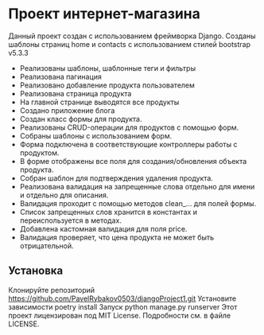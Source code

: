 # Проект интернет-магазина
Данный проект создан с использованием фреймворка Django.
Созданы шаблоны страниц home и contacts с использованием стилей bootstrap v5.3.3

- Реализованы шаблоны, шаблонные теги и фильтры
- Реализована пагинация
- Реализовано добавление продукта пользователем
- Реализована страница продукта
- На главной странице выводятся все продукты
- Создано приложение блога
- Создан класс формы для продукта.
- Реализованы CRUD-операции для продуктов с помощью форм.
- Собраны шаблоны с использованием форм.
- Форма подключена в соответствующие контроллеры работы с продуктом.
- В форме отображены все поля для создания/обновления объекта продукта.
- Собран шаблон для подтверждения удаления продукта.
- Реализована валидация на запрещенные слова отдельно для имени и отдельно для описания.
- Валидация проходит с помощью методов clean_... для полей формы.
- Список запрещенных слов хранится в константах и переиспользуется в методах.
- Добавлена кастомная валидация для поля price.
- Валидация проверяет, что цена продукта не может быть отрицательной.


## Установка
Клонируйте репозиторий
  https://github.com/PavelRybakov0503/djangoProject1.git
Установите зависимости
   poetry install
Запуск
  python manage.py runserver
Этот проект лицензирован под MIT License. Подробности см. в файле LICENSE.
